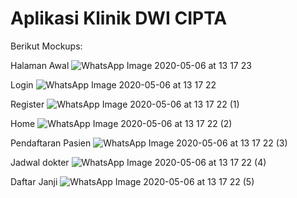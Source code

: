 # Aplikasi Klinik DWI CIPTA

Berikut Mockups:

Halaman Awal
![WhatsApp Image 2020-05-06 at 13 17 23](https://user-images.githubusercontent.com/37317720/81143578-5f042a00-8f9c-11ea-9420-83c08352b509.jpeg)








Login
![WhatsApp Image 2020-05-06 at 13 17 22](https://user-images.githubusercontent.com/37317720/81143625-7a6f3500-8f9c-11ea-99c0-eeec762cd1bb.jpeg)









Register
![WhatsApp Image 2020-05-06 at 13 17 22 (1)](https://user-images.githubusercontent.com/37317720/81143704-a68ab600-8f9c-11ea-937f-4d9053446d5f.jpeg)









Home
![WhatsApp Image 2020-05-06 at 13 17 22 (2)](https://user-images.githubusercontent.com/37317720/81143736-bd310d00-8f9c-11ea-9c16-8f6a6312190e.jpeg)










Pendaftaran Pasien
![WhatsApp Image 2020-05-06 at 13 17 22 (3)](https://user-images.githubusercontent.com/37317720/81143771-d5089100-8f9c-11ea-8826-1411e07c7a38.jpeg)










Jadwal dokter
![WhatsApp Image 2020-05-06 at 13 17 22 (4)](https://user-images.githubusercontent.com/37317720/81143810-ebaee800-8f9c-11ea-8ee2-1948653b6d2c.jpeg)










Daftar Janji
![WhatsApp Image 2020-05-06 at 13 17 22 (5)](https://user-images.githubusercontent.com/37317720/81143855-0bdea700-8f9d-11ea-8a38-8acf3ddea43c.jpeg)


